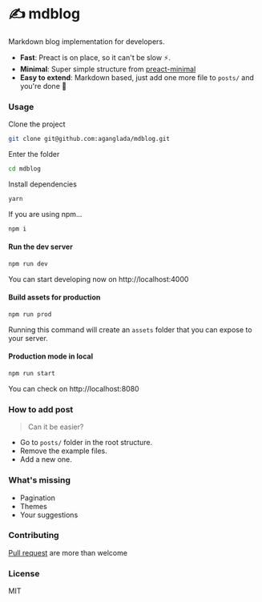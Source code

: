 # ✍ mdblog
Markdown blog implementation for developers.

* **Fast**: Preact is on place, so it can't be slow ⚡.
* **Minimal**: Super simple structure  from [preact-minimal](https://github.com/aganglada/preact-minimal)
* **Easy to extend**: Markdown based, just add one more file to `posts/` and you're done 💪

### Usage

Clone the project 

```bash
git clone git@github.com:aganglada/mdblog.git
```

Enter the folder

```bash
cd mdblog
```

Install dependencies

```bash
yarn 
```

If you are using npm...

```bash
npm i
```

#### Run the dev server

```bash
npm run dev
```

You can start developing now on http://localhost:4000

#### Build assets for production

```bash
npm run prod
```

Running this command will create an `assets` folder that you can expose to your server. 

#### Production mode in local

```bash
npm run start
```

You can check on http://localhost:8080

### How to add post

> Can it be easier?

* Go to `posts/` folder in the root structure.
* Remove the example files.
* Add a new one.

### What's missing

* Pagination
* Themes
* Your suggestions


### Contributing

[Pull request](https://github.com/aganglada/mdblog/pulls) are more than welcome

### License

MIT